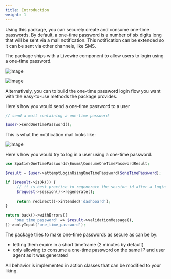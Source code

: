 ```yaml
---
title: Introduction
weight: 1
---
```


Using this package, you can securely create and consume one-time passwords. By default, a one-time password is a number
of six digits long that will be sent via a mail notification. This notification can be extended so it can be sent via other channels, like SMS.

The package ships with a Livewire
component to allow users to login using a one-time password.

![image](/docs/laravel-one-time-passwords/v1/images/form-email.png)

![image](/docs/laravel-one-time-passwords/v1/images/form-code.png)

Alternatively, you can to build the one-time password login flow you want with the easy-to-use methods the package provides.

Here's how you would send a one-time password to a user

```php
// send a mail containing a one-time password

$user->sendOneTimePassword();
```

This is what the notification mail looks like:

![image](/docs/laravel-one-time-passwords/v1/images/otp-notification.png)

Here's how you would try to log in a user using a one-time password.

```php
use Spatie\OneTimePasswords\Enums\ConsumeOneTimePasswordResult;

$result = $user->attemptLoginUsingOneTimePassword($oneTimePassword);

if ($result->isOk()) {
     // it is best practice to regenerate the session id after a login   
     $request->session()->regenerate();
              
     return redirect()->intended('dashboard');
}

return back()->withErrors([
    'one_time_password' => $result->validationMessage(),
])->onlyInput('one_time_password');
```

The package tries to make one-time passwords as secure as can be by:

- letting them expire in a short timeframe (2 minutes by default)
- only allowing to consume a one-time password on the same IP and user agent as it was generated

All behavior is implemented in action classes that can be modified to your liking.
